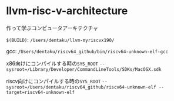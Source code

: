 # llvm-risc-v-architecture
作って学ぶコンピュータアーキテクチャ

`$(BUILD)`: `/Users/dentaku/llvm-myriscvx190/`

gcc: `/Users/dentaku/riscv64_github/bin/riscv64-unknown-elf-gcc`

x86向けにコンパイルする時の`SYS_ROOT`
`--sysroot=/Library/Developer/CommandLineTools/SDKs/MacOSX.sdk`

riscv向けにコンパイルする時の`SYS_ROOT`
`--sysroot=/Users/dentaku/riscv64_github/riscv64-unknown-elf --target=riscv64-unknown-elf`
